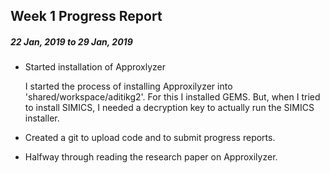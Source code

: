 ## Week 1 Progress Report
##### 22 Jan, 2019 to 29 Jan, 2019

* Started installation of Approxlyzer

   I started the process of installing Approxilyzer into 'shared/workspace/aditikg2'. For this I installed GEMS. But, when I tried to install SIMICS, I needed a decryption key to actually run the SIMICS installer.

* Created a git to upload code and to submit progress reports.

* Halfway through reading the research paper on Approxilyzer.

